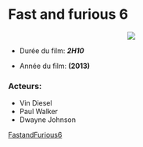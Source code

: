 # Fast and furious 6  

<p align= "center"> 
<img src= "http://fr.web.img3.acsta.net/pictures/210/038/21003859_20130507110423451.jpg">
</p>

- Durée du film: ***2H10***  

- Année du film: **(2013)**  

### Acteurs:
* Vin Diesel
* Paul Walker
* Dwayne Johnson  

[FastandFurious6](http://www.imdb.com/title/tt1905041/?ref_=fn_al_tt_6)
